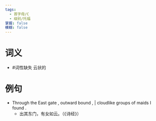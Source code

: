 ```yaml
---
tags:
  - 首字母/C
  - 级别/托福
掌握: false
模糊: false
---
```

# 词义
- #词性缺失 云状的
# 例句
- Through the East gate , outward bound , | cloudlike groups of maids I found .
	- 出其东门，有女如云。（《诗经》）
